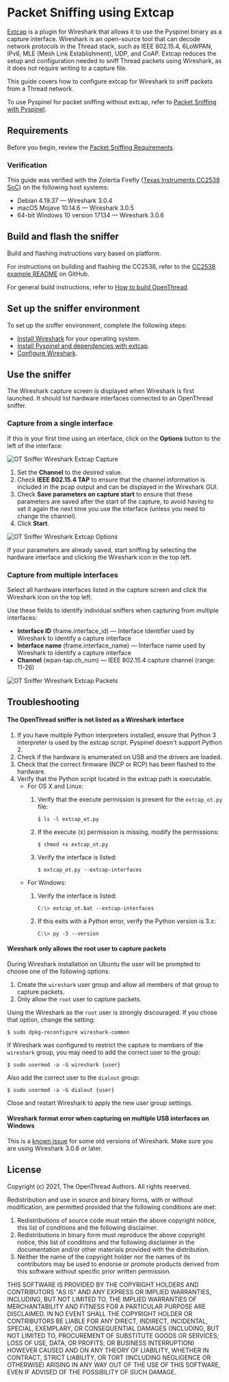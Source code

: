 # Packet Sniffing using Extcap

[Extcap](https://www.wireshark.org/docs/man-pages/extcap.html) is a plugin for
Wireshark that allows it to use the Pyspinel binary as a capture interface.
Wireshark is an open-source tool that can decode network protocols in the Thread
stack, such as IEEE 802.15.4, 6LoWPAN, IPv6, MLE (Mesh Link Establishment), UDP,
and CoAP. Extcap reduces the setup and configuration needed to sniff Thread
packets using Wireshark, as it does not require writing to a capture file.

This guide covers how to configure extcap for Wireshark to sniff packets from a
Thread network.

To use Pyspinel for packet sniffing without extcap, refer to [Packet Sniffing with
Pyspinel](../pyspinel/sniffer.md).

## Requirements

Before you begin, review the [Packet Sniffing Requirements](requirements.md).

### Verification

This guide was verified with the Zolertia Firefly ([Texas Instruments CC2538
SoC](https://openthread.io/vendors/texas-instruments#cc2538)) on the following host systems:

*   Debian 4.19.37 — Wireshark 3.0.4
*   macOS Mojave 10.14.6 — Wireshark 3.0.5
*   64-bit Windows 10 version 17134 — Wireshark 3.0.6

## Build and flash the sniffer

Build and flashing instructions vary based on platform.

For instructions on building and flashing the CC2538, refer to the [CC2538 example
README](https://github.com/openthread/openthread/tree/master/examples/platforms/cc2538/README.md) on GitHub.

For general build instructions, refer to [How to build OpenThread](../build/index.md).

## Set up the sniffer environment

To set up the sniffer environment, complete the following steps:

*   [Install Wireshark](install-wireshark.md) for your operating system.
*   [Install Pyspinel and dependencies with extcap](install-pyspinel.md).
*   [Configure Wireshark](configure-wireshark.md).

## Use the sniffer

The Wireshark capture screen is displayed when Wireshark is first launched. It
should list hardware interfaces connected to an OpenThread sniffer.

### Capture from a single interface

If this is your first time using an interface, click on the **Options** button
to the left of the interface:

<img src="../images/ot-sniffer-extcap-capture.png"
     border="0" alt="OT Sniffer Wireshark Extcap Capture" class="screenshot"/>

1.  Set the **Channel** to the desired value.
1.  Check **IEEE 802.15.4 TAP** to ensure that the channel information is
    included in the pcap output and can be displayed in the Wireshark GUI.
1.  Check **Save parameters on capture start** to ensure that these
    parameters are saved after the start of the capture, to avoid having to
    set it again the next time you use the interface (unless you need to
    change the channel).
1.  Click **Start**.

<img src="../images/ot-sniffer-extcap-options.png"
     border="0" alt="OT Sniffer Wireshark Extcap Options" class="screenshot"/>

If your parameters are already saved, start sniffing by selecting the hardware
interface and clicking the Wireshark icon in the top left.

### Capture from multiple interfaces

Select all hardware interfaces listed in the capture screen and click the
Wireshark icon on the top left.

Use these fields to identify individual sniffers when capturing from multiple
interfaces:

*   **Interface ID** (frame.interface_id) — Interface Identifier used by Wireshark
    to identify a capture interface
*   **Interface name** (frame.interface_name) — Interface name used by
    Wireshark to identify a capture interface
*   **Channel** (wpan-tap.ch_num) — IEEE 802.15.4 capture channel (range: 11-26)

<img src="../images/ot-sniffer-extcap-packets.png"
     border="0" alt="OT Sniffer Wireshark Extcap Packets" class="screenshot"/>

## Troubleshooting

#### The OpenThread sniffer is not listed as a Wireshark interface

1.  If you have multiple Python interpreters installed, ensure that Python 3
    interpreter is used by the extcap script. Pyspinel doesn't support Python 2.
1.  Check if the hardware is enumerated on USB and the drivers are loaded.
1.  Check that the correct firmware (NCP or RCP) has been flashed to the
    hardware.
1.  Verify that the Python script located in the extcap path is executable.
    *   For OS X and Linux:
        1.  Verify that the execute permission is present for the `extcap_ot.py`
            file:

                $ ls -l extcap_ot.py

        1.  If the execute (x) permission is missing, modify the permissions:

                $ chmod +x extcap_ot.py

        1.  Verify the interface is listed:

                $ extcap_ot.py --extcap-interfaces

    *   For Windows:
        1.  Verify the interface is listed:

                C:\> extcap_ot.bat --extcap-interfaces

        1.  If this exits with a Python error, verify the Python version is 3.x:

                C:\> py -3 --version

#### Wireshark only allows the root user to capture packets

During Wireshark installation on Ubuntu the user will be prompted to choose one
of the following options:

1.  Create the `wireshark` user group and allow all members of that group to
    capture packets.
1.  Only allow the `root` user to capture packets.

Using the Wireshark as the `root` user is strongly discouraged. If you chose
that option, change the setting:

```
$ sudo dpkg-reconfigure wireshark-common
```

If Wireshark was configured to restrict the capture to members of the
`wireshark` group, you may need to add the correct user to the group:

```
$ sudo usermod -a -G wireshark {user}
```

Also add the correct user to the `dialout` group:

```
$ sudo usermod -a -G dialout {user}
```

Close and restart Wireshark to apply the new user group settings.

#### Wireshark format error when capturing on multiple USB interfaces on Windows

This is a [known issue](https://bugs.wireshark.org/bugzilla/show_bug.cgi?id=13653)
for some old versions of Wireshark. Make sure you are using Wireshark 3.0.6 or
later.

## License

Copyright (c) 2021, The OpenThread Authors.
All rights reserved.

Redistribution and use in source and binary forms, with or without
modification, are permitted provided that the following conditions are met:
1. Redistributions of source code must retain the above copyright
   notice, this list of conditions and the following disclaimer.
2. Redistributions in binary form must reproduce the above copyright
   notice, this list of conditions and the following disclaimer in the
   documentation and/or other materials provided with the distribution.
3. Neither the name of the copyright holder nor the
   names of its contributors may be used to endorse or promote products
   derived from this software without specific prior written permission.

THIS SOFTWARE IS PROVIDED BY THE COPYRIGHT HOLDERS AND CONTRIBUTORS "AS IS"
AND ANY EXPRESS OR IMPLIED WARRANTIES, INCLUDING, BUT NOT LIMITED TO, THE
IMPLIED WARRANTIES OF MERCHANTABILITY AND FITNESS FOR A PARTICULAR PURPOSE
ARE DISCLAIMED. IN NO EVENT SHALL THE COPYRIGHT HOLDER OR CONTRIBUTORS BE
LIABLE FOR ANY DIRECT, INDIRECT, INCIDENTAL, SPECIAL, EXEMPLARY, OR
CONSEQUENTIAL DAMAGES (INCLUDING, BUT NOT LIMITED TO, PROCUREMENT OF
SUBSTITUTE GOODS OR SERVICES; LOSS OF USE, DATA, OR PROFITS; OR BUSINESS
INTERRUPTION) HOWEVER CAUSED AND ON ANY THEORY OF LIABILITY, WHETHER IN
CONTRACT, STRICT LIABILITY, OR TORT (INCLUDING NEGLIGENCE OR OTHERWISE)
ARISING IN ANY WAY OUT OF THE USE OF THIS SOFTWARE, EVEN IF ADVISED OF THE
POSSIBILITY OF SUCH DAMAGE.
